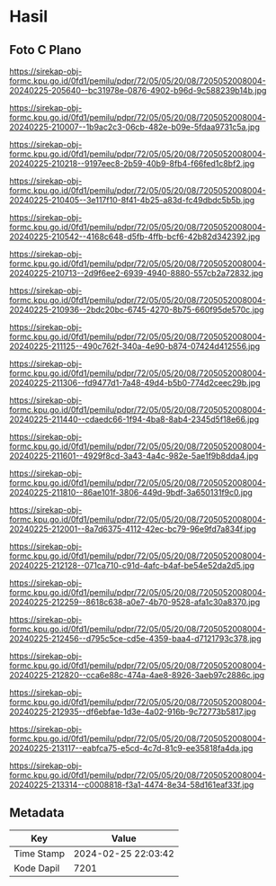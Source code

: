 # Hasil

## Foto C Plano

https://sirekap-obj-formc.kpu.go.id/0fd1/pemilu/pdpr/72/05/05/20/08/7205052008004-20240225-205640--bc31978e-0876-4902-b96d-9c588239b14b.jpg

https://sirekap-obj-formc.kpu.go.id/0fd1/pemilu/pdpr/72/05/05/20/08/7205052008004-20240225-210007--1b9ac2c3-06cb-482e-b09e-5fdaa9731c5a.jpg

https://sirekap-obj-formc.kpu.go.id/0fd1/pemilu/pdpr/72/05/05/20/08/7205052008004-20240225-210218--9197eec8-2b59-40b9-8fb4-f66fed1c8bf2.jpg

https://sirekap-obj-formc.kpu.go.id/0fd1/pemilu/pdpr/72/05/05/20/08/7205052008004-20240225-210405--3e117f10-8f41-4b25-a83d-fc49dbdc5b5b.jpg

https://sirekap-obj-formc.kpu.go.id/0fd1/pemilu/pdpr/72/05/05/20/08/7205052008004-20240225-210542--4168c648-d5fb-4ffb-bcf6-42b82d342392.jpg

https://sirekap-obj-formc.kpu.go.id/0fd1/pemilu/pdpr/72/05/05/20/08/7205052008004-20240225-210713--2d9f6ee2-6939-4940-8880-557cb2a72832.jpg

https://sirekap-obj-formc.kpu.go.id/0fd1/pemilu/pdpr/72/05/05/20/08/7205052008004-20240225-210936--2bdc20bc-6745-4270-8b75-660f95de570c.jpg

https://sirekap-obj-formc.kpu.go.id/0fd1/pemilu/pdpr/72/05/05/20/08/7205052008004-20240225-211125--490c762f-340a-4e90-b874-07424d412556.jpg

https://sirekap-obj-formc.kpu.go.id/0fd1/pemilu/pdpr/72/05/05/20/08/7205052008004-20240225-211306--fd9477d1-7a48-49d4-b5b0-774d2ceec29b.jpg

https://sirekap-obj-formc.kpu.go.id/0fd1/pemilu/pdpr/72/05/05/20/08/7205052008004-20240225-211440--cdaedc66-1f94-4ba8-8ab4-2345d5f18e66.jpg

https://sirekap-obj-formc.kpu.go.id/0fd1/pemilu/pdpr/72/05/05/20/08/7205052008004-20240225-211601--4929f8cd-3a43-4a4c-982e-5ae1f9b8dda4.jpg

https://sirekap-obj-formc.kpu.go.id/0fd1/pemilu/pdpr/72/05/05/20/08/7205052008004-20240225-211810--86ae101f-3806-449d-9bdf-3a650131f9c0.jpg

https://sirekap-obj-formc.kpu.go.id/0fd1/pemilu/pdpr/72/05/05/20/08/7205052008004-20240225-212001--8a7d6375-4112-42ec-bc79-96e9fd7a834f.jpg

https://sirekap-obj-formc.kpu.go.id/0fd1/pemilu/pdpr/72/05/05/20/08/7205052008004-20240225-212128--071ca710-c91d-4afc-b4af-be54e52da2d5.jpg

https://sirekap-obj-formc.kpu.go.id/0fd1/pemilu/pdpr/72/05/05/20/08/7205052008004-20240225-212259--8618c638-a0e7-4b70-9528-afa1c30a8370.jpg

https://sirekap-obj-formc.kpu.go.id/0fd1/pemilu/pdpr/72/05/05/20/08/7205052008004-20240225-212456--d795c5ce-cd5e-4359-baa4-d7121793c378.jpg

https://sirekap-obj-formc.kpu.go.id/0fd1/pemilu/pdpr/72/05/05/20/08/7205052008004-20240225-212820--cca6e88c-474a-4ae8-8926-3aeb97c2886c.jpg

https://sirekap-obj-formc.kpu.go.id/0fd1/pemilu/pdpr/72/05/05/20/08/7205052008004-20240225-212935--df6ebfae-1d3e-4a02-916b-9c72773b5817.jpg

https://sirekap-obj-formc.kpu.go.id/0fd1/pemilu/pdpr/72/05/05/20/08/7205052008004-20240225-213117--eabfca75-e5cd-4c7d-81c9-ee35818fa4da.jpg

https://sirekap-obj-formc.kpu.go.id/0fd1/pemilu/pdpr/72/05/05/20/08/7205052008004-20240225-213314--c0008818-f3a1-4474-8e34-58d161eaf33f.jpg


## Metadata

| Key        | Value               |
| ---------- | ------------------- |
| Time Stamp | 2024-02-25 22:03:42 |
| Kode Dapil | 7201                |



